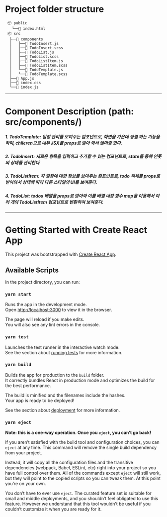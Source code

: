 # Project folder structure

```
 📦 public
   └──📜 index.html
 📦 src
  ├──📂 components 
  │   ├──📜 TodoInsert.js
  │   ├──📜 TodoInsert.scss
  │   ├──📜 TodoList.js
  │   ├──📜 TodoList.scss
  │   ├──📜 TodoListItem.js
  │   ├──📜 TodoListItem.scss
  │   └──📜 TodoTemplate.js
  │   └──📜 TodoTemplate.scss
  ├──📜 App.js
  ├──📜 index.css
  └──📜 index.js
```

---

# Component Description (path: src/components/)

##### 1. TodoTemplate: 일정 관리를 보여주는 컴포넌트로, 화면을 가운데 정렬 하는 기능을하며, chileren으로 내부 JSX를 props로 받아 와서 렌더링 한다.

##### 2. TodoInsert: 새로운 항목을 입력하고 추가할 수 있는 컴포넌트로, state를 통해 인풋의 상태를 관리한다.

##### 3. TodoListItem: 각 일정에 대한 정보를 보여주는 컴포넌트로, todo 객체를 props로 받아와서 상태에 따라 다른 스타일의 UI를 보여준다.

##### 4. TodoList: todos 배열을 props로 받아와 이를 배열 내장 함수 map을 이용해서 여러 개의 TodoListItem 컴포넌트로 변환하여 보여준다.

---

# Getting Started with Create React App

This project was bootstrapped with [Create React App](https://github.com/facebook/create-react-app).

## Available Scripts

In the project directory, you can run:

### `yarn start`

Runs the app in the development mode.\
Open [http://localhost:3000](http://localhost:3000) to view it in the browser.

The page will reload if you make edits.\
You will also see any lint errors in the console.

### `yarn test`

Launches the test runner in the interactive watch mode.\
See the section about [running tests](https://facebook.github.io/create-react-app/docs/running-tests) for more information.

### `yarn build`

Builds the app for production to the `build` folder.\
It correctly bundles React in production mode and optimizes the build for the best performance.

The build is minified and the filenames include the hashes.\
Your app is ready to be deployed!

See the section about [deployment](https://facebook.github.io/create-react-app/docs/deployment) for more information.

### `yarn eject`

**Note: this is a one-way operation. Once you `eject`, you can’t go back!**

If you aren’t satisfied with the build tool and configuration choices, you can `eject` at any time. This command will remove the single build dependency from your project.

Instead, it will copy all the configuration files and the transitive dependencies (webpack, Babel, ESLint, etc) right into your project so you have full control over them. All of the commands except `eject` will still work, but they will point to the copied scripts so you can tweak them. At this point you’re on your own.

You don’t have to ever use `eject`. The curated feature set is suitable for small and middle deployments, and you shouldn’t feel obligated to use this feature. However we understand that this tool wouldn’t be useful if you couldn’t customize it when you are ready for it.
